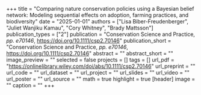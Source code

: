 +++
title = "Comparing nature conservation policies using a Bayesian belief network: Modeling sequential effects on adoption, farming practices, and biodiversity"
date = "2025-01-01"
authors = ["Lisa Biber-Freudenberger", "Juliet Wanjiku Kamau", "Cory Whitney", "Brady Mattsson"]
publication_types = ["2"]
publication = "Conservation Science and Practice, _pp. e70146_, https://doi.org/10.1111/csp2.70146"
publication_short = "Conservation Science and Practice, _pp. e70146_, https://doi.org/10.1111/csp2.70146"
abstract = ""
abstract_short = ""
image_preview = ""
selected = false
projects = []
tags = []
url_pdf = "https://onlinelibrary.wiley.com/doi/abs/10.1111/csp2.70146"
url_preprint = ""
url_code = ""
url_dataset = ""
url_project = ""
url_slides = ""
url_video = ""
url_poster = ""
url_source = ""
math = true
highlight = true
[header]
image = ""
caption = ""
+++
